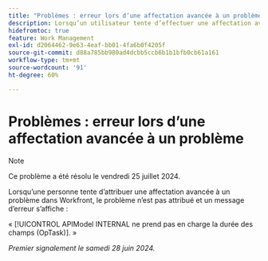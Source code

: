 ```yaml
---
title: "Problèmes : erreur lors d’une affectation avancée à un problème"
description: Lorsqu’un utilisateur tente d’effectuer une affectation avancée à un problème dans Workfront, celui-ci n’est pas affecté et un message d’erreur s’affiche.
hidefromtoc: true
feature: Work Management
exl-id: d2064462-9e63-4eaf-bb01-4fa6b0f4205f
source-git-commit: d88a785bb980ad4dcbb5ccb6b1b1bfb0cb61a161
workflow-type: tm+mt
source-wordcount: '91'
ht-degree: 60%

---
```


# Problèmes : erreur lors d’une affectation avancée à un problème

>[!NOTE]
>
>Ce problème a été résolu le vendredi 25 juillet 2024.

Lorsqu’une personne tente d’attribuer une affectation avancée à un problème dans Workfront, le problème n’est pas attribué et un message d’erreur s’affiche :

« [!UICONTROL APIModel INTERNAL ne prend pas en charge la durée des champs (OpTask)]. »

_Premier signalement le samedi 28 juin 2024._
